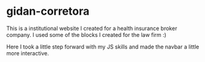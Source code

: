 # gidan-corretora

This is a institutional website I created for a health insurance broker company. I used some of the blocks I created for the law firm :)

Here I took a little step forward with my JS skills and made the navbar a little more interactive.
